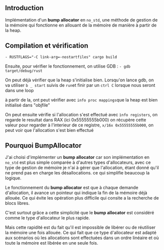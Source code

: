 ## Introduction

Implémentation d'un **bump allocator** en `no_std`, une méthode de gestion de la mémoire qui fonctionne en allouant de la mémoire de manière à partir de la heap.


## Compilation et vérification

`- RUSTFLAGS="-C link-arg=-nostartfiles" cargo build`

Ensuite, pour vérifier le fonctionnement, on utilise GDB :
`- gdb target/debug/rust`

On peut déjà vérifier que la heap s'initialise bien.
Lorsqu'on lance gdb, on va utiliser `b _ start` suivis de `run`et finir par un `ctrl C` lorsque nous seront dans une loop

à partir de la, ont peut vérifier avec `info proc mappings`que la heap est bien initialisé dans "objfile"

On peut ensuite vérifie si l'allocation s'est effectué avec `ìnfo registers`, on regarde le resultat dans RAX (ici 0x55555555b000)
on récupère cette valeur pour regarder à l'interieur de ce registre, `x/16x 0x55555555b000`, on peut voir que l'allocation s'est bien effectué

## Pourquoi BumpAllocator

J'ai choisi d'implémenter un **bump allocator** car son implémentation en `no_std` est plus simple comparée à d'autres types d'allocateurs, avec ce type de gestion de mémoire je n'ai à gérer que l'allocation, étant donné qu'il ne prend pas en charge les désallocations. ce qui simplifie beaucoup la logique.

Le fonctionnement du **bump allocator** est que à chaque demande d'allocation, il avance un pointeur qui indique la fin de la mémoire déjà allouée. Ce qui évite les opération plus difficile qui consite a la recherche de blocs libres.

C'est surtout grâce a cette simplicité que le **bump allocator** est considéré comme le type d'allocateur le plus rapide.

Mais cette rapidité est du fait qu'il est impossible de libérer ou de réutiliser la mémoire une fois allouée. Ce qui fait que ce type d'allocateur est adapté aux scénarios où les allocations sont effectuées dans un ordre linéaire et où toute la mémoire est libérée en une seule fois.